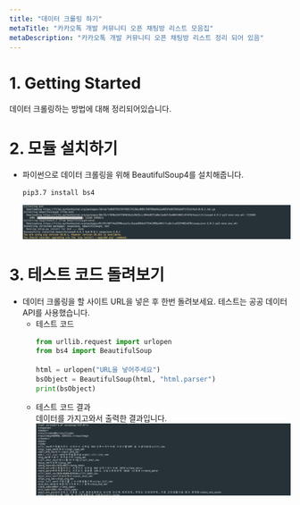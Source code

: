 ```yaml
---
title: "데이터 크롤링 하기"
metaTitle: "카카오톡 개발 커뮤니티 오픈 채팅방 리스트 모음집"
metaDescription: "카카오톡 개발 커뮤니티 오픈 채팅방 리스트 정리 되어 있음"
---
```


# 1. Getting Started
데이터 크롤링하는 방법에 대해 정리되어있습니다.


# 2. 모듈 설치하기
- 파이썬으로 데이터 크롤링을 위해 BeautifulSoup4를 설치해줍니다.
    ``` bash
    pip3.7 install bs4
    ```
    ![ex_screenshot](./assets/pip_install_bs4.png)

# 3. 테스트 코드 돌려보기
- 데이터 크롤링을 할 사이트 URL을 넣은 후 한번 돌려보세요. 테스트는 공공 데이터 API를 사용했습니다.
  - 테스트 코드
    ``` python
    from urllib.request import urlopen
    from bs4 import BeautifulSoup

    html = urlopen("URL을 넣어주세요")  
    bsObject = BeautifulSoup(html, "html.parser") 
    print(bsObject)
    ```
  - 테스트 코드 결과    
    데이터를 가지고와서 출력한 결과입니다.
    ![ex_screenshot](./assets/bs4_example.png)
